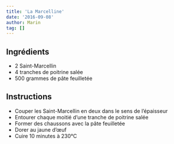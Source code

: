 ```yaml
---
title: 'La Marcelline'
date: '2016-09-08'
author: Marin
tag: []
---
```

## Ingrédients
- 2 Saint-Marcellin
- 4 tranches de poitrine salée
- 500 grammes de pâte feuilletée

## Instructions
- Couper les Saint-Marcellin en deux dans le sens de l’épaisseur
- Entourer chaque moitié d’une tranche de poitrine salée
- Former des chaussons avec la pâte feuilletée
- Dorer au jaune d’œuf
- Cuire 10 minutes à 230°C

